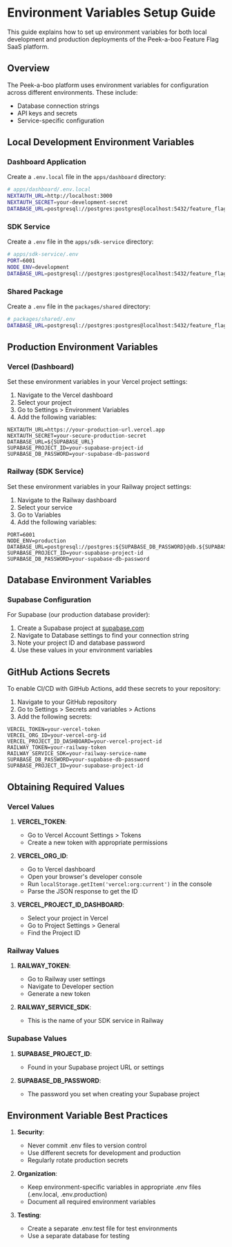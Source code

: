 # Environment Variables Setup Guide

This guide explains how to set up environment variables for both local development and production deployments of the Peek-a-boo Feature Flag SaaS platform.

## Overview

The Peek-a-boo platform uses environment variables for configuration across different environments. These include:

- Database connection strings
- API keys and secrets
- Service-specific configuration

## Local Development Environment Variables

### Dashboard Application

Create a `.env.local` file in the `apps/dashboard` directory:

```bash
# apps/dashboard/.env.local
NEXTAUTH_URL=http://localhost:3000
NEXTAUTH_SECRET=your-development-secret
DATABASE_URL=postgresql://postgres:postgres@localhost:5432/feature_flags_dev
```

### SDK Service

Create a `.env` file in the `apps/sdk-service` directory:

```bash
# apps/sdk-service/.env
PORT=6001
NODE_ENV=development
DATABASE_URL=postgresql://postgres:postgres@localhost:5432/feature_flags_dev
```

### Shared Package

Create a `.env` file in the `packages/shared` directory:

```bash
# packages/shared/.env
DATABASE_URL=postgresql://postgres:postgres@localhost:5432/feature_flags_dev
```

## Production Environment Variables

### Vercel (Dashboard)

Set these environment variables in your Vercel project settings:

1. Navigate to the Vercel dashboard
2. Select your project
3. Go to Settings > Environment Variables
4. Add the following variables:

```
NEXTAUTH_URL=https://your-production-url.vercel.app
NEXTAUTH_SECRET=your-secure-production-secret
DATABASE_URL=${SUPABASE_URL}
SUPABASE_PROJECT_ID=your-supabase-project-id
SUPABASE_DB_PASSWORD=your-supabase-db-password
```

### Railway (SDK Service)

Set these environment variables in your Railway project settings:

1. Navigate to the Railway dashboard
2. Select your service
3. Go to Variables
4. Add the following variables:

```
PORT=6001
NODE_ENV=production
DATABASE_URL=postgresql://postgres:${SUPABASE_DB_PASSWORD}@db.${SUPABASE_PROJECT_ID}.supabase.co:5432/postgres
SUPABASE_PROJECT_ID=your-supabase-project-id
SUPABASE_DB_PASSWORD=your-supabase-db-password
```

## Database Environment Variables

### Supabase Configuration

For Supabase (our production database provider):

1. Create a Supabase project at [supabase.com](https://supabase.com)
2. Navigate to Database settings to find your connection string
3. Note your project ID and database password
4. Use these values in your environment variables

## GitHub Actions Secrets

To enable CI/CD with GitHub Actions, add these secrets to your repository:

1. Navigate to your GitHub repository
2. Go to Settings > Secrets and variables > Actions
3. Add the following secrets:

```
VERCEL_TOKEN=your-vercel-token
VERCEL_ORG_ID=your-vercel-org-id
VERCEL_PROJECT_ID_DASHBOARD=your-vercel-project-id
RAILWAY_TOKEN=your-railway-token
RAILWAY_SERVICE_SDK=your-railway-service-name
SUPABASE_DB_PASSWORD=your-supabase-db-password
SUPABASE_PROJECT_ID=your-supabase-project-id
```

## Obtaining Required Values

### Vercel Values

1. **VERCEL_TOKEN**: 
   - Go to Vercel Account Settings > Tokens
   - Create a new token with appropriate permissions

2. **VERCEL_ORG_ID**:
   - Go to Vercel dashboard
   - Open your browser's developer console
   - Run `localStorage.getItem('vercel:org:current')` in the console
   - Parse the JSON response to get the ID

3. **VERCEL_PROJECT_ID_DASHBOARD**:
   - Select your project in Vercel
   - Go to Project Settings > General
   - Find the Project ID

### Railway Values

1. **RAILWAY_TOKEN**:
   - Go to Railway user settings
   - Navigate to Developer section
   - Generate a new token

2. **RAILWAY_SERVICE_SDK**:
   - This is the name of your SDK service in Railway

### Supabase Values

1. **SUPABASE_PROJECT_ID**:
   - Found in your Supabase project URL or settings

2. **SUPABASE_DB_PASSWORD**:
   - The password you set when creating your Supabase project

## Environment Variable Best Practices

1. **Security**:
   - Never commit .env files to version control
   - Use different secrets for development and production
   - Regularly rotate production secrets

2. **Organization**:
   - Keep environment-specific variables in appropriate .env files (.env.local, .env.production)
   - Document all required environment variables

3. **Testing**:
   - Create a separate .env.test file for test environments
   - Use a separate database for testing 